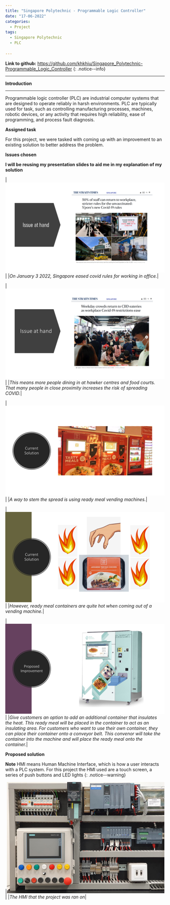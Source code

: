 ```yaml
---
title: "Singapore Polytechnic - Programmable Logic Controller"
date: "17-06-2022"
categories:
  - Project
tags:
  - Singapore Polytechnic
  - PLC

---
```


**Link to github:**
https://github.com/khkhiu/Singapore_Polytechnic-Programmable_Logic_Controller
{: .notice--info}

***

<strong>Introduction</strong>

***

Programmable logic controller (PLC) are industrial computer systems that are designed to operate reliably in harsh environments. PLC are typically used for task, such as controlling manufacturing processes, machines, robotic devices, or any activity that requires high reliability, ease of programming, and process fault diagnosis.

<strong>Assigned task</strong>

For this project, we were tasked with coming up with an improvement to an existing solution to better address the problem. 

<strong>Issues chosen</strong>

<strong>I will be reusing my presentation slides to aid me in my explanation of my solution</strong>


|![issue](/assets/images/SP-PLC/Slide3.PNG)|
|<em>On January 3 2022, Singapore eased covid rules for working in office.</em>|

|![issue](/assets/images/SP-PLC/Slide4.PNG)|
|<em>This means more people dining in at hawker centres and food courts. That many people in close proximity increases the risk of spreading COVID.</em>|

|![solution](/assets/images/SP-PLC/Slide5.PNG)|
|<em>A way to stem the spread is using ready meal vending machines.</em>|

|![solution](/assets/images/SP-PLC/Slide6.PNG)|
|<em>However, ready meal containers are quite hot when coming out of a vending machine.</em>|

|![improvement](/assets/images/SP-PLC/Slide7.PNG)|
|<em>Give customers an option to add an additional container that insulates the heat. This ready meal will be placed in the container to act as an insulating area. For customers who want to use their own container, they can place their container onto a conveyor belt. This convenor will take the container into the machine and will place the ready meal onto the container.</em>|

<strong>Proposed solution</strong>

**Note** HMI means Human Machine Interface, which is how a user interacts with a PLC system. For this project the HMI used are a touch screen, a series of push buttons and LED lights
{: .notice--warning}

|![HMI](/assets/images/SP-PLC/HMI.png)|
|<em>The HMI that the project was ran on</em>|

